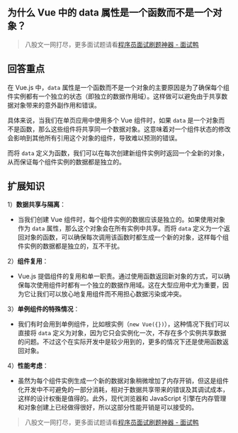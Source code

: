 ## 为什么 Vue 中的 data 属性是一个函数而不是一个对象？
> 八股文一网打尽，更多面试题请看[程序员面试刷题神器 - 面试鸭](https://www.mianshiya.com/)

## 回答重点
在 Vue.js 中，`data` 属性是一个函数而不是一个对象的主要原因是为了确保每个组件实例都有一个独立的状态（即独立的数据作用域）。这样做可以避免由于共享数据对象带来的意外副作用和错误。

具体来说，当我们在单页应用中使用多个 Vue 组件时，如果 `data` 是一个对象而不是函数，那么这些组件将共享同一个数据对象。这意味着对一个组件状态的修改会影响到其他所有引用这个对象的组件，导致难以预测的错误。

而将 `data` 定义为函数，我们可以在每次创建新组件实例时返回一个全新的对象，从而保证每个组件实例的数据都是独立的。

## 扩展知识
1）**数据共享与隔离**：
- 当我们创建 Vue 组件时，每个组件实例的数据应该是独立的。如果使用对象作为 `data` 属性，那么这个对象会在所有实例中共享。而将 `data` 定义为一个返回对象的函数，可以确保每次调用该函数时都生成一个新的对象，这样每个组件实例的数据都是独立的，互不干扰。

2）**组件复用**：
- Vue.js 提倡组件的复用和单一职责。通过使用函数返回新对象的方式，可以确保每次使用组件时都有一个独立的数据作用域。这在大型应用中尤为重要，因为它让我们可以放心地复用组件而不用担心数据污染或冲突。

3）**单例组件的特殊情况**：
- 我们有时会用到单例组件，比如根实例（`new Vue({})`），这种情况下我们可以直接将 `data` 定义为对象，因为它只会实例化一次，不存在多个实例共享数据的问题。不过这个在实际开发中是较少用到的，更多的情况下还是使用函数返回对象。

4）**性能考虑**：
- 虽然为每个组件实例生成一个新的数据对象稍微增加了内存开销，但这是组件化开发中不可避免的一部分消耗，相对于数据共享带来的错误及其调试成本，这样的设计权衡是值得的。此外，现代浏览器和 JavaScript 引擎在内存管理和对象创建上已经做得很好，所以这部分性能开销是可以接受的。



> 八股文一网打尽，更多面试题请看[程序员面试刷题神器 - 面试鸭](https://www.mianshiya.com/)
